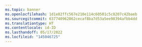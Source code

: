 ```yaml
---
ms.topic: banner
ms.openlocfilehash: 1d1e82ffc567e210e114c60501c5c8207c42baeb
ms.sourcegitcommit: 637740962862cecaf8ba7d53a5ee98394afbb4dd
ms.translationtype: HT
ms.contentlocale: id-ID
ms.lasthandoff: 05/17/2022
ms.locfileid: "145046725"
---
```

